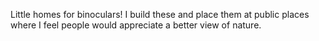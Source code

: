 Little homes for binoculars! I build these and place them at public places where I feel people would appreciate a better view of nature.